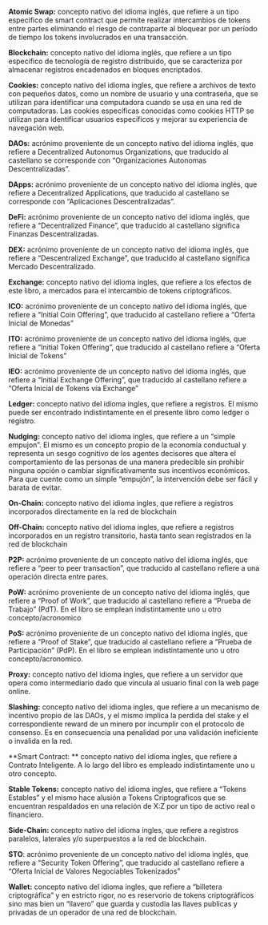 **Atomic Swap:** concepto nativo del idioma inglés, que refiere a un tipo especifico de smart contract que permite realizar intercambios de tokens entre partes eliminando el riesgo de contraparte al bloquear por un período de tiempo los tokens involucrados en una transacción. 

**Blockchain:** concepto nativo del idioma inglés, que refiere a un tipo especifico de tecnología de registro distribuido, que se caracteriza por almacenar registros encadenados en bloques encriptados. 

**Cookies:** concepto nativo del idioma ingles, que refiere a archivos de texto con pequeños datos, como un nombre de usuario y una contraseña, que se utilizan para identificar una computadora cuando se usa en una red de computadoras. Las cookies específicas conocidas como cookies HTTP se utilizan para identificar usuarios específicos y mejorar su experiencia de navegación web.

**DAOs:** acrónimo proveniente de un concepto nativo del idioma inglés, que refiere a Decentralized Autonomus Organizations, que traducido al castellano se corresponde con “Organizaciones Autonomas Descentralizadas”.

**DApps:** acrónimo proveniente de un concepto nativo del idioma inglés, que refiere a Decentralized Applications, que traducido al castellano se corresponde con “Aplicaciones Descentralizadas”.

**DeFi:** acrónimo proveniente de un concepto nativo del idioma inglés, que refiere a “Decentralized Finance”, que traducido al castellano significa Finanzas Descentralizadas. 

**DEX:** acrónimo proveniente de un concepto nativo del idioma inglés, que refiere a “Descentralized Exchange”, que traducido al castellano significa Mercado Descentralizado.  

**Exchange:** concepto nativo del idioma ingles, que refiere a los efectos de este libro, a mercados para el intercambio de tokens criptográficos. 

**ICO:** acrónimo proveniente de un concepto nativo del idioma inglés, que refiere a “Initial Coin Offering”, que traducido al castellano refiere a “Oferta Inicial de Monedas”

**ITO:** acrónimo proveniente de un concepto nativo del idioma inglés, que refiere a “Initial Token Offering”, que traducido al castellano refiere a “Oferta Inicial de Tokens”

**IEO:** acrónimo proveniente de un concepto nativo del idioma inglés, que refiere a “Initial Exchange Offering”, que traducido al castellano refiere a “Oferta Inicial de Tokens vía Exchange”

**Ledger:** concepto nativo del idioma ingles, que refiere a registros. El mismo puede ser encontrado indistintamente en el presente libro como ledger o registro. 

**Nudging:** concepto nativo del idioma ingles, que refiere a un “simple empujon”. El mismo es un concepto propio de la economía conductual y representa un sesgo cognitivo de los agentes decisores que altera el comportamiento de las personas de una manera predecible sin prohibir ninguna opción o cambiar significativamente sus incentivos económicos. Para que cuente como un simple “empujón”, la intervención debe ser fácil y barata de evitar.

**On-Chain:** concepto nativo del idioma ingles, que refiere a registros incorporados directamente en la red de blockchain

**Off-Chain:** concepto nativo del idioma ingles, que refiere a registros incorporados en un registro transitorio, hasta tanto sean registrados en la red de blockchain

**P2P:** acrónimo proveniente de un concepto nativo del idioma inglés, que refiere a “peer to peer transaction”, que traducido al castellano refiere a una operación directa entre pares. 

**PoW:** acrónimo proveniente de un concepto nativo del idioma inglés, que refiere a “Proof of Work”, que traducido al castellano refiere a “Prueba de Trabajo” (PdT). En el libro se emplean indistintamente uno u otro concepto/acronomico

**PoS:** acrónimo proveniente de un concepto nativo del idioma inglés, que refiere a “Proof of Stake”, que traducido al castellano refiere a “Prueba de Participación” (PdP). En el libro se emplean indistintamente uno u otro concepto/acronomico.

**Proxy:** concepto nativo del idioma ingles, que refiere a un servidor que opera como intermediario dado que vincula al usuario final con la web page online. 

**Slashing:** concepto nativo del idioma ingles, que refiere a un mecanismo de incentivo propio de las DAOs, y el mismo implica la perdida del stake y el correspondiente reward de un minero por incumplir con el protocolo de consenso. Es en consecuencia una penalidad por una validación ineficiente o invalida en la red. 

**Smart Contract: ** concepto nativo del idioma ingles, que refiere a Contrato Inteligente. A lo largo del libro es empleado indistintamente uno u otro concepto.  

**Stable Tokens:** concepto nativo del idioma ingles, que refiere a “Tokens Estables” y el mismo hace alusión a Tokens Criptograficos que se encuentran respaldados en una relación de X:Z por un tipo de activo real o financiero. 

**Side-Chain:** concepto nativo del idioma ingles, que refiere a registros paralelos, laterales y/o superpuestos a la red de blockchain. 

**STO**: acrónimo proveniente de un concepto nativo del idioma inglés, que refiere a “Security Token Offering”, que traducido al castellano refiere a “Oferta Inicial de Valores Negociables Tokenizados”

**Wallet:** concepto nativo del idioma ingles, que refiere a “billetera criptográfica” y en estricto rigor, no es reservorio de tokens criptográficos sino mas bien un “llavero” que guarda y custodia las llaves publicas y privadas de un operador de una red de blockchain. 
